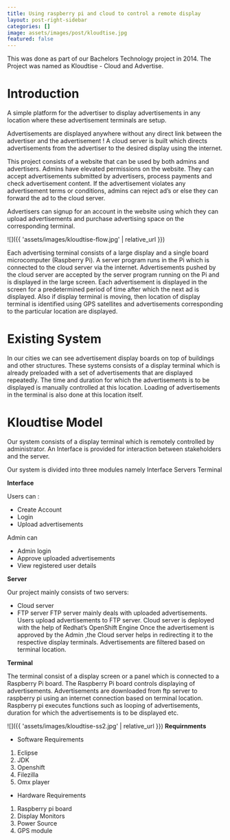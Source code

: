```yaml
---
title: Using raspberry pi and cloud to control a remote display
layout: post-right-sidebar
categories: []
image: assets/images/post/kloudtise.jpg
featured: false
---
```


This was done as part of our Bachelors Technology project in 2014. The Project was named as Kloudtise - Cloud and Advertise.
# Introduction 
A simple platform for the advertiser to display advertisements in any location where these advertisement terminals are setup.

Advertisements  are displayed anywhere without any direct link between the advertiser and the advertisement !
A cloud server is built which directs advertisements from the advertiser to the desired display using the internet. 

This project consists of a website that can be used by both admins and advertisers. Admins have elevated permissions on the website. They can accept advertisements submitted by advertisers, process payments and check advertisement content. If the advertisement violates any advertisement terms or conditions, admins can reject ad’s or else they can forward the ad to the cloud server. 

Advertisers can signup for an account in the website using which they can upload advertisements and purchase advertising space on the corresponding terminal.

![]({{ 'assets/images/kloudtise-flow.jpg' | relative_url }})

Each advertising terminal consists of a large display and a single board microcomputer (Raspberry Pi). A server program runs in the Pi which is connected to the cloud server via the internet. Advertisements pushed by the cloud server are accepted by the server program running on the Pi and is displayed in the large screen. Each advertisement is displayed in the screen for a predetermined period of time after which the next ad is displayed. Also if display terminal is moving, then location of display terminal is identified using GPS satellites and advertisements corresponding to the particular location are displayed.
# Existing System

In our cities we can see advertisement display boards on top of buildings and other structures.
These systems consists of a display terminal which is already preloaded with a set of advertisements that are displayed repeatedly. 
The time and duration for which the advertisements is to be displayed is manually controlled at this location.
Loading of advertisements in the terminal  is also done at this location itself.
# Kloudtise Model
Our system consists of a display terminal which is remotely controlled by administrator.
An Interface is provided for interaction between stakeholders and the server.

Our system is divided into three modules namely
Interface
Servers
Terminal

**Interface**

Users can :
* Create Account
* Login
* Upload advertisements	 

Admin can
* Admin login
* Approve uploaded advertisements
* View registered user details

**Server**

Our project mainly consists of two servers:
* Cloud server
* FTP server
FTP server mainly deals with uploaded advertisements.
Users upload advertisements to FTP server.
Cloud server is deployed with the help of Redhat’s OpenShift Engine
Once the advertisement is approved by the Admin ,the Cloud server helps in redirecting it to the respective display terminals.
Advertisements are filtered based on terminal location.

**Terminal**

The terminal consist of a display screen or a panel which is connected to a Raspberry Pi board.
The Raspberry Pi board controls displaying of advertisements.
Advertisements are downloaded  from ftp server to raspberry pi using an internet connection based on terminal location. 
Raspberry pi executes functions such as looping of advertisements, duration for which the advertisements is to be displayed etc.

![]({{ 'assets/images/kloudtise-ss2.jpg' | relative_url }})
**Requirnments**

* Software Requirements
1. Eclipse
2. JDK 
3. Openshift
4. Filezilla
5. Omx player


* Hardware Requirements
1. Raspberry pi board
2. Display Monitors
3. Power Source
4. GPS module
